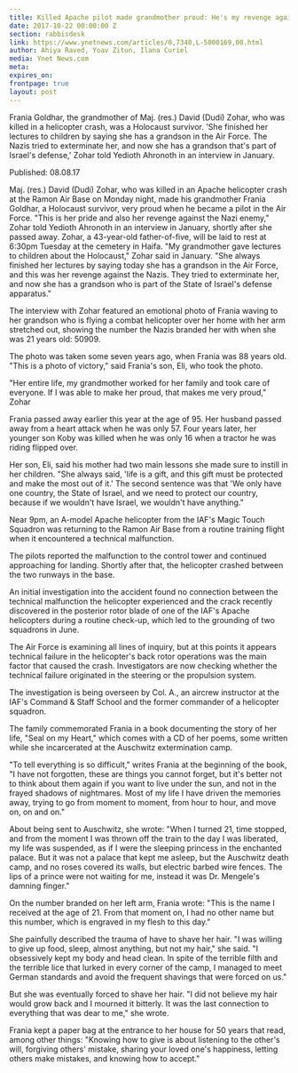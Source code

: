 ```yaml
---
title: Killed Apache pilot made grandmother proud: He's my revenge against the Nazis, referred to in Rabbi Hirsch's 9/14 post 
date: 2017-10-22 00:00:00 Z
section: rabbisdesk
link: https://www.ynetnews.com/articles/0,7340,L-5000169,00.html
author: Ahiya Raved, Yoav Zitun, Ilana Curiel
media: Ynet News.com
meta: 
expires_on: 
frontpage: true
layout: post
---
```

Frania Goldhar, the grandmother of Maj. (res.) David (Dudi) Zohar, who was killed in a helicopter crash, was a Holocaust survivor. 'She finished her lectures to children by saying she has a grandson in the Air Force. The Nazis tried to exterminate her, and now she has a grandson that's part of Israel's defense,' Zohar told Yedioth Ahronoth in an interview in January.

Published:  08.08.17

Maj. (res.) David (Dudi) Zohar, who was killed in an Apache helicopter crash at the Ramon Air Base on Monday night, made his grandmother Frania Goldhar, a Holocaust survivor, very proud when he became a pilot in the Air Force.  "This is her pride and also her revenge against the Nazi enemy," Zohar told Yedioth Ahronoth in an interview in January, shortly after she passed away.  Zohar, a 43-year-old father-of-five, will be laid to rest at 6:30pm Tuesday at the cemetery in Haifa.  "My grandmother gave lectures to children about the Holocaust," Zohar said in January. "She always finished her lectures by saying today she has a grandson in the Air Force, and this was her revenge against the Nazis. They tried to exterminate her, and now she has a grandson who is part of the State of Israel's defense apparatus."
 
The interview with Zohar featured an emotional photo of Frania waving to her grandson who is flying a combat helicopter over her home with her arm stretched out, showing the number the Nazis branded her with when she was 21 years old: 50909.
 
The photo was taken some seven years ago, when Frania was 88 years old. "This is a photo of victory," said Frania's son, Eli, who took the photo.
 
"Her entire life, my grandmother worked for her family and took care of everyone. If I was able to make her proud, that makes me very proud," Zohar 

Frania passed away earlier this year at the age of 95. Her husband passed away from a heart attack when he was only 57. Four years later, her younger son Koby was killed when he was only 16 when a tractor he was riding flipped over.
 
Her son, Eli, said his mother had two main lessons she made sure to instill in her children. "She always said, 'life is a gift, and this gift must be protected and make the most out of it.' The second sentence was that 'We only have one country, the State of Israel, and we need to protect our country, because if we wouldn't have Israel, we wouldn't have anything."
 
Near 9pm, an A-model Apache helicopter from the IAF's Magic Touch Squadron was returning to the Ramon Air Base from a routine training flight when it encountered a technical malfunction.
 
The pilots reported the malfunction to the control tower and continued approaching for landing. Shortly after that, the helicopter crashed between the two runways in the base.

An initial investigation into the accident found no connection between the technical malfunction the helicopter experienced and the crack recently discovered in the posterior rotor blade of one of the IAF's Apache helicopters during a routine check-up, which led to the grounding of two squadrons in June.
 
The Air Force is examining all lines of inquiry, but at this points it appears technical failure in the helicopter's back rotor operations was the main factor that caused the crash. Investigators are now checking whether the technical failure originated in the steering or the propulsion system.
 
The investigation is being overseen by Col. A., an aircrew instructor at the IAF's Command & Staff School and the former commander of a helicopter squadron.
  
The family commemorated Frania in a book documenting the story of her life, "Seal on my Heart," which comes with a CD of her poems, some written while she incarcerated at the Auschwitz extermination camp.
 
"To tell everything is so difficult," writes Frania at the beginning of the book, "I have not forgotten, these are things you cannot forget, but it's better not to think about them again if you want to live under the sun, and not in the frayed shadows of nightmares. Most of my life I have driven the memories away, trying to go from moment to moment, from hour to hour, and move on, on and on."
 
About being sent to Auschwitz, she wrote: "When I turned 21, time stopped, and from the moment I was thrown off the train to the day I was liberated, my life was suspended, as if I were the sleeping princess in the enchanted palace. But it was not a palace that kept me asleep, but the Auschwitz death camp, and no roses covered its walls, but electric barbed wire fences. The lips of a prince were not waiting for me, instead it was Dr. Mengele's damning finger."

On the number branded on her left arm, Frania wrote: "This is the name I received at the age of 21. From that moment on, I had no other name but this number, which is engraved in my flesh to this day."
 
She painfully described the trauma of have to shave her hair. "I was willing to give up food, sleep, almost anything, but not my hair," she said. "I obsessively kept my body and head clean. In spite of the terrible filth and the terrible lice that lurked in every corner of the camp, I managed to meet German standards and avoid the frequent shavings that were forced on us."
 
But she was eventually forced to shave her hair. "I did not believe my hair would grow back and I mourned it bitterly. It was the last connection to everything that was dear to me," she wrote.
 
Frania kept a paper bag at the entrance to her house for 50 years that read, among other things: "Knowing how to give is about listening to the other's will, forgiving others' mistake, sharing your loved one's happiness, letting others make mistakes, and knowing how to accept."
